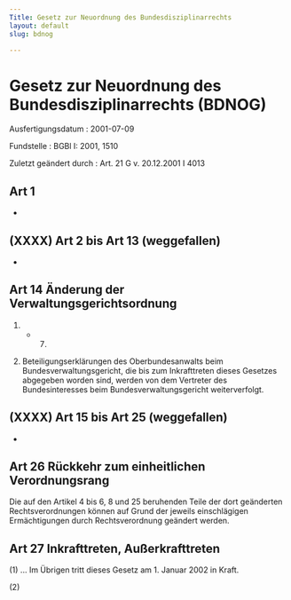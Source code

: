 ```yaml
---
Title: Gesetz zur Neuordnung des Bundesdisziplinarrechts
layout: default
slug: bdnog

---
```


# Gesetz zur Neuordnung des Bundesdisziplinarrechts (BDNOG)

Ausfertigungsdatum
:   2001-07-09

Fundstelle
:   BGBl I: 2001, 1510

Zuletzt geändert durch
:   Art. 21 G v. 20.12.2001 I 4013


## Art 1

-


## (XXXX) Art 2 bis Art 13 (weggefallen)

-


## Art 14 Änderung der Verwaltungsgerichtsordnung


1.  - 7.


8.  Beteiligungserklärungen des Oberbundesanwalts beim
    Bundesverwaltungsgericht, die bis zum Inkrafttreten dieses Gesetzes
    abgegeben worden sind, werden von dem Vertreter des Bundesinteresses
    beim Bundesverwaltungsgericht weiterverfolgt.





## (XXXX) Art 15 bis Art 25 (weggefallen)

-


## Art 26 Rückkehr zum einheitlichen Verordnungsrang

Die auf den Artikel 4 bis 6, 8 und 25 beruhenden Teile der dort
geänderten Rechtsverordnungen können auf Grund der jeweils
einschlägigen Ermächtigungen durch Rechtsverordnung geändert werden.


## Art 27 Inkrafttreten, Außerkrafttreten

(1) ... Im Übrigen tritt dieses Gesetz am 1. Januar 2002 in Kraft.

(2)

